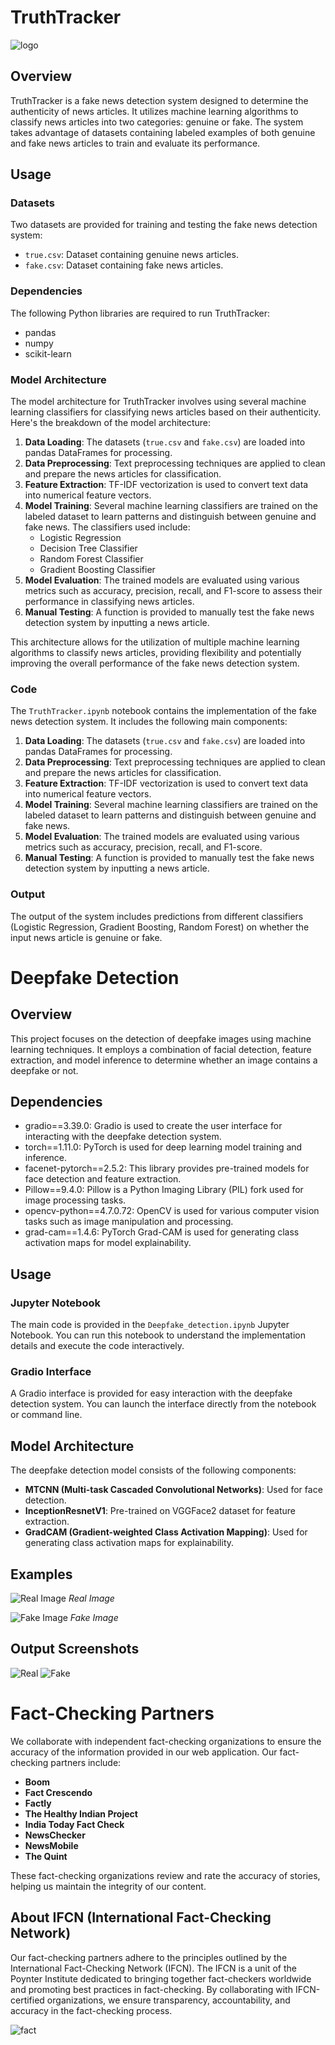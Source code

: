 # TruthTracker
![logo](Truthtracker/w3images/logo1.png)

## Overview

TruthTracker is a fake news detection system designed to determine the authenticity of news articles. It utilizes machine learning algorithms to classify news articles into two categories: genuine or fake. The system takes advantage of datasets containing labeled examples of both genuine and fake news articles to train and evaluate its performance.

## Usage

### Datasets

Two datasets are provided for training and testing the fake news detection system:

- `true.csv`: Dataset containing genuine news articles.
- `fake.csv`: Dataset containing fake news articles.

### Dependencies

The following Python libraries are required to run TruthTracker:

- pandas
- numpy
- scikit-learn

### Model Architecture

The model architecture for TruthTracker involves using several machine learning classifiers for classifying news articles based on their authenticity. Here's the breakdown of the model architecture:

1. **Data Loading**: The datasets (`true.csv` and `fake.csv`) are loaded into pandas DataFrames for processing.
2. **Data Preprocessing**: Text preprocessing techniques are applied to clean and prepare the news articles for classification.
3. **Feature Extraction**: TF-IDF vectorization is used to convert text data into numerical feature vectors.
4. **Model Training**: Several machine learning classifiers are trained on the labeled dataset to learn patterns and distinguish between genuine and fake news. The classifiers used include:
   - Logistic Regression
   - Decision Tree Classifier
   - Random Forest Classifier
   - Gradient Boosting Classifier
5. **Model Evaluation**: The trained models are evaluated using various metrics such as accuracy, precision, recall, and F1-score to assess their performance in classifying news articles.
6. **Manual Testing**: A function is provided to manually test the fake news detection system by inputting a news article.

This architecture allows for the utilization of multiple machine learning algorithms to classify news articles, providing flexibility and potentially improving the overall performance of the fake news detection system.

### Code

The `TruthTracker.ipynb` notebook contains the implementation of the fake news detection system. It includes the following main components:

1. **Data Loading**: The datasets (`true.csv` and `fake.csv`) are loaded into pandas DataFrames for processing.
2. **Data Preprocessing**: Text preprocessing techniques are applied to clean and prepare the news articles for classification.
3. **Feature Extraction**: TF-IDF vectorization is used to convert text data into numerical feature vectors.
4. **Model Training**: Several machine learning classifiers are trained on the labeled dataset to learn patterns and distinguish between genuine and fake news.
5. **Model Evaluation**: The trained models are evaluated using various metrics such as accuracy, precision, recall, and F1-score.
6. **Manual Testing**: A function is provided to manually test the fake news detection system by inputting a news article.

### Output

The output of the system includes predictions from different classifiers (Logistic Regression, Gradient Boosting, Random Forest) on whether the input news article is genuine or fake.

# Deepfake Detection

## Overview

This project focuses on the detection of deepfake images using machine learning techniques. It employs a combination of facial detection, feature extraction, and model inference to determine whether an image contains a deepfake or not.

## Dependencies

- gradio==3.39.0: Gradio is used to create the user interface for interacting with the deepfake detection system.
- torch==1.11.0: PyTorch is used for deep learning model training and inference.
- facenet-pytorch==2.5.2: This library provides pre-trained models for face detection and feature extraction.
- Pillow==9.4.0: Pillow is a Python Imaging Library (PIL) fork used for image processing tasks.
- opencv-python==4.7.0.72: OpenCV is used for various computer vision tasks such as image manipulation and processing.
- grad-cam==1.4.6: PyTorch Grad-CAM is used for generating class activation maps for model explainability.

## Usage

### Jupyter Notebook

The main code is provided in the `Deepfake_detection.ipynb` Jupyter Notebook. You can run this notebook to understand the implementation details and execute the code interactively.

### Gradio Interface

A Gradio interface is provided for easy interaction with the deepfake detection system. You can launch the interface directly from the notebook or command line.

## Model Architecture

The deepfake detection model consists of the following components:

- **MTCNN (Multi-task Cascaded Convolutional Networks)**: Used for face detection.
- **InceptionResnetV1**: Pre-trained on VGGFace2 dataset for feature extraction.
- **GradCAM (Gradient-weighted Class Activation Mapping)**: Used for generating class activation maps for explainability.

## Examples

![Real Image](real_frame_1.png)
*Real Image*

![Fake Image](fake_frame_7.png)
*Fake Image*

## Output Screenshots
![Real](real.png)
![Fake](fake.png)

# Fact-Checking Partners

We collaborate with independent fact-checking organizations to ensure the accuracy of the information provided in our web application. Our fact-checking partners include:

- **Boom**
- **Fact Crescendo**
- **Factly**
- **The Healthy Indian Project**
- **India Today Fact Check**
- **NewsChecker**
- **NewsMobile**
- **The Quint**
  
These fact-checking organizations review and rate the accuracy of stories, helping us maintain the integrity of our content.

## About IFCN (International Fact-Checking Network)

Our fact-checking partners adhere to the principles outlined by the International Fact-Checking Network (IFCN). The IFCN is a unit of the Poynter Institute dedicated to bringing together fact-checkers worldwide and promoting best practices in fact-checking. By collaborating with IFCN-certified organizations, we ensure transparency, accountability, and accuracy in the fact-checking process.

![fact](factt.png)

